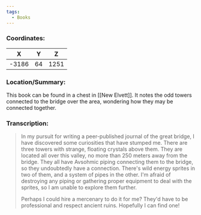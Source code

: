 ```yaml
---
tags:
  - Books
---
```


### Coordinates:
| **X** | **Y**| **Z** |
|:-----:|:----:|:-----:|
|-3186  |64   |1251  |

### Location/Summary:
This book can be found in a chest in [[New Elvett]]. It notes the odd towers connected to the bridge over the area, wondering how they may be connected together.

### Transcription:
> In my pursuit for writing a peer-published journal of the great bridge, I have discovered some curiosities that have stumped me. There are three towers with strange, floating crystals above them. They are located all over this valley, no more than 250 meters away from the bridge. They all have Avsohmic piping connecting them to the bridge, so they undoubtedly have a connection. There's wild energy sprites in two of them, and a system of pipes in the other. I'm afraid of destroying any piping or gathering proper equipment to deal with the sprites, so I am unable to explore them further.
>
> Perhaps I could hire a mercenary to do it for me? They'd have to be professional and respect ancient ruins. Hopefully I can find one!

